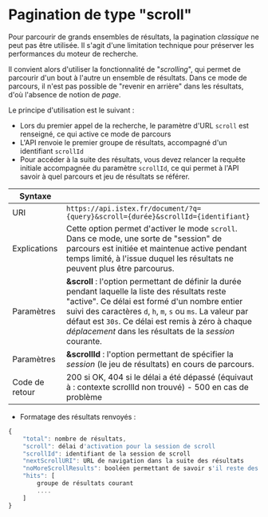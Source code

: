 # Pagination de type "scroll"

Pour parcourir de grands ensembles de résultats, la pagination _classique_ ne peut pas être utilisée. Il s'agit d'une limitation technique pour préserver les performances du moteur de recherche.

Il convient alors d'utiliser la fonctionnalité de "_scrolling_", qui permet de parcourir d'un bout à l'autre un ensemble de résultats. Dans ce mode de parcours, il n'est pas possible de "revenir en arrière" dans les résultats, d'où l'absence de notion de _page_.

Le principe d'utilisation est le suivant :

* Lors du premier appel de la recherche, le paramètre d'URL `scroll` est renseigné, ce qui active ce mode de parcours
* L'API renvoie le premier groupe de résultats, accompagné d'un identifiant `scrollId`
* Pour accéder à la suite des résultats, vous devez relancer la requête initiale accompagnée du paramètre `scrollId`, ce qui permet à l'API savoir à quel parcours et jeu de résultats se référer.

| Syntaxe        |                                                                                                                                                                                                                                                                                                                                        |
| -------------- | -------------------------------------------------------------------------------------------------------------------------------------------------------------------------------------------------------------------------------------------------------------------------------------------------------------------------------------- |
| URI            | `https://api.istex.fr/document/?q={query}&scroll={durée}&scrollId={identifiant}`                                                                                                                                                                                                                                                       |
| Explications   | Cette option permet d'activer le mode `scroll`.  Dans ce mode, une sorte de "session" de parcours est initiée et maintenue active pendant temps limité,  à l'issue duquel les résultats ne peuvent plus être parcourus.                                                                                                                |
| Paramètres     | **\&scroll** : l'option permettant de définir la durée pendant laquelle la liste des résultats reste "active".  Ce délai est formé d'un nombre entier suivi des caractères `d`, `h`, `m`, `s` ou `ms`.  La valeur par défaut est `30s`.  Ce délai est remis à zéro à chaque _déplacement_ dans les résultats de la _session_ courante. |
| Paramètres     | **\&scrollId** : l'option permettant de spécifier la _session_ (le jeu de résultats) en cours de parcours.                                                                                                                                                                                                                             |
| Code de retour | 200 si OK,   404 si le délai a été dépassé (équivaut à : contexte scrollId non trouvé)  - 500 en cas de problème                                                                                                                                                                                                                       |

* Formatage des résultats renvoyés :

```javascript
{
    "total": nombre de résultats,
    "scroll": délai d'activation pour la session de scroll
    "scrollId": identifiant de la session de scroll
    "nextScrollURI": URL de navigation dans la suite des résultats
    "noMoreScrollResults": booléen permettant de savoir s'il reste des résultats
    "hits": [
        groupe de résultats courant 
        ....
    ]
}
```
